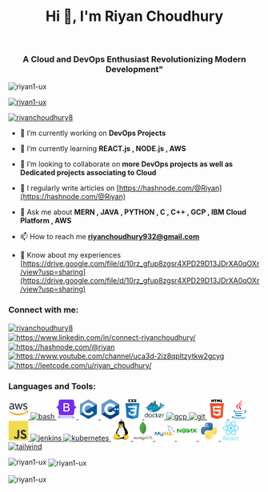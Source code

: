 <h1 align="center">Hi 👋, I'm Riyan Choudhury</h1>
 <p style="text-align: center; margin:12px;"><img src="https://camo.githubusercontent.com/c1dcb74cc1c1835b1d716f5051499a2814c683c806b15f04b0eba492863703e9/68747470733a2f2f63646e2e6472696262626c652e636f6d2f75736572732f3733303730332f73637265656e73686f74732f363538313234332f6176656e746f2e676966" alt="" height="400px"></p>
<h3 align="center">A Cloud and DevOps Enthusiast Revolutionizing Modern Development"</h3>

<p align="left"> <img src="https://komarev.com/ghpvc/?username=riyan1-ux&label=Profile%20views&color=0e75b6&style=flat" alt="riyan1-ux" /> </p>

<p align="left"> <a href="https://github.com/ryo-ma/github-profile-trophy"><img src="https://github-profile-trophy.vercel.app/?username=riyan1-ux" alt="riyan1-ux" /></a> </p>

<p align="left"> <a href="https://twitter.com/riyanchoudhury8" target="blank"><img src="https://img.shields.io/twitter/follow/riyanchoudhury8?logo=twitter&style=for-the-badge" alt="riyanchoudhury8" /></a> </p>

- 🔭 I’m currently working on **DevOps Projects**

- 🌱 I’m currently learning **REACT.js , NODE.js , AWS**

- 👯 I’m looking to collaborate on **more DevOps projects as well as Dedicated projects associating to Cloud**

- 📝 I regularly write articles on [https://hashnode.com/@Riyan](https://hashnode.com/@Riyan)

- 💬 Ask me about **MERN , JAVA , PYTHON , C , C++ , GCP , IBM Cloud Platform , AWS**

- 📫 How to reach me **riyanchoudhury932@gmail.com**

- 📄 Know about my experiences [https://drive.google.com/file/d/10rz_gfup8zgsr4XPD29D13JDrXA0qOXr/view?usp=sharing](https://drive.google.com/file/d/10rz_gfup8zgsr4XPD29D13JDrXA0qOXr/view?usp=sharing)

<h3 align="left">Connect with me:</h3>
<p align="left">
<a href="https://twitter.com/riyanchoudhury8" target="blank"><img align="center" src="https://raw.githubusercontent.com/rahuldkjain/github-profile-readme-generator/master/src/images/icons/Social/twitter.svg" alt="riyanchoudhury8" height="30" width="40" /></a>
<a href="https://linkedin.com/in/https://www.linkedin.com/in/connect-riyanchoudhury/" target="blank"><img align="center" src="https://raw.githubusercontent.com/rahuldkjain/github-profile-readme-generator/master/src/images/icons/Social/linked-in-alt.svg" alt="https://www.linkedin.com/in/connect-riyanchoudhury/" height="30" width="40" /></a>
<a href="https://hashnode.com/https://hashnode.com/@riyan" target="blank"><img align="center" src="https://raw.githubusercontent.com/rahuldkjain/github-profile-readme-generator/master/src/images/icons/Social/hashnode.svg" alt="https://hashnode.com/@riyan" height="30" width="40" /></a>
<a href="https://www.youtube.com/c/https://www.youtube.com/channel/uca3d-2iz8qpltzytkw2gcyg" target="blank"><img align="center" src="https://raw.githubusercontent.com/rahuldkjain/github-profile-readme-generator/master/src/images/icons/Social/youtube.svg" alt="https://www.youtube.com/channel/uca3d-2iz8qpltzytkw2gcyg" height="30" width="40" /></a>
<a href="https://www.leetcode.com/https://leetcode.com/u/riyan_choudhury/" target="blank"><img align="center" src="https://raw.githubusercontent.com/rahuldkjain/github-profile-readme-generator/master/src/images/icons/Social/leet-code.svg" alt="https://leetcode.com/u/riyan_choudhury/" height="30" width="40" /></a>
</p>

<h3 align="left">Languages and Tools:</h3>
<p align="left"> <a href="https://aws.amazon.com" target="_blank" rel="noreferrer"> <img src="https://raw.githubusercontent.com/devicons/devicon/master/icons/amazonwebservices/amazonwebservices-original-wordmark.svg" alt="aws" width="40" height="40"/> </a> <a href="https://www.gnu.org/software/bash/" target="_blank" rel="noreferrer"> <img src="https://www.vectorlogo.zone/logos/gnu_bash/gnu_bash-icon.svg" alt="bash" width="40" height="40"/> </a> <a href="https://getbootstrap.com" target="_blank" rel="noreferrer"> <img src="https://raw.githubusercontent.com/devicons/devicon/master/icons/bootstrap/bootstrap-plain-wordmark.svg" alt="bootstrap" width="40" height="40"/> </a> <a href="https://www.cprogramming.com/" target="_blank" rel="noreferrer"> <img src="https://raw.githubusercontent.com/devicons/devicon/master/icons/c/c-original.svg" alt="c" width="40" height="40"/> </a> <a href="https://www.w3schools.com/cpp/" target="_blank" rel="noreferrer"> <img src="https://raw.githubusercontent.com/devicons/devicon/master/icons/cplusplus/cplusplus-original.svg" alt="cplusplus" width="40" height="40"/> </a> <a href="https://www.w3schools.com/css/" target="_blank" rel="noreferrer"> <img src="https://raw.githubusercontent.com/devicons/devicon/master/icons/css3/css3-original-wordmark.svg" alt="css3" width="40" height="40"/> </a> <a href="https://www.docker.com/" target="_blank" rel="noreferrer"> <img src="https://raw.githubusercontent.com/devicons/devicon/master/icons/docker/docker-original-wordmark.svg" alt="docker" width="40" height="40"/> </a> <a href="https://cloud.google.com" target="_blank" rel="noreferrer"> <img src="https://www.vectorlogo.zone/logos/google_cloud/google_cloud-icon.svg" alt="gcp" width="40" height="40"/> </a> <a href="https://git-scm.com/" target="_blank" rel="noreferrer"> <img src="https://www.vectorlogo.zone/logos/git-scm/git-scm-icon.svg" alt="git" width="40" height="40"/> </a> <a href="https://www.w3.org/html/" target="_blank" rel="noreferrer"> <img src="https://raw.githubusercontent.com/devicons/devicon/master/icons/html5/html5-original-wordmark.svg" alt="html5" width="40" height="40"/> </a> <a href="https://www.java.com" target="_blank" rel="noreferrer"> <img src="https://raw.githubusercontent.com/devicons/devicon/master/icons/java/java-original.svg" alt="java" width="40" height="40"/> </a> <a href="https://developer.mozilla.org/en-US/docs/Web/JavaScript" target="_blank" rel="noreferrer"> <img src="https://raw.githubusercontent.com/devicons/devicon/master/icons/javascript/javascript-original.svg" alt="javascript" width="40" height="40"/> </a> <a href="https://www.jenkins.io" target="_blank" rel="noreferrer"> <img src="https://www.vectorlogo.zone/logos/jenkins/jenkins-icon.svg" alt="jenkins" width="40" height="40"/> </a> <a href="https://kubernetes.io" target="_blank" rel="noreferrer"> <img src="https://www.vectorlogo.zone/logos/kubernetes/kubernetes-icon.svg" alt="kubernetes" width="40" height="40"/> </a> <a href="https://www.linux.org/" target="_blank" rel="noreferrer"> <img src="https://raw.githubusercontent.com/devicons/devicon/master/icons/linux/linux-original.svg" alt="linux" width="40" height="40"/> </a> <a href="https://www.mongodb.com/" target="_blank" rel="noreferrer"> <img src="https://raw.githubusercontent.com/devicons/devicon/master/icons/mongodb/mongodb-original-wordmark.svg" alt="mongodb" width="40" height="40"/> </a> <a href="https://www.mysql.com/" target="_blank" rel="noreferrer"> <img src="https://raw.githubusercontent.com/devicons/devicon/master/icons/mysql/mysql-original-wordmark.svg" alt="mysql" width="40" height="40"/> </a> <a href="https://www.nginx.com" target="_blank" rel="noreferrer"> <img src="https://raw.githubusercontent.com/devicons/devicon/master/icons/nginx/nginx-original.svg" alt="nginx" width="40" height="40"/> </a> <a href="https://www.python.org" target="_blank" rel="noreferrer"> <img src="https://raw.githubusercontent.com/devicons/devicon/master/icons/python/python-original.svg" alt="python" width="40" height="40"/> </a> <a href="https://reactjs.org/" target="_blank" rel="noreferrer"> <img src="https://raw.githubusercontent.com/devicons/devicon/master/icons/react/react-original-wordmark.svg" alt="react" width="40" height="40"/> </a> <a href="https://tailwindcss.com/" target="_blank" rel="noreferrer"> <img src="https://www.vectorlogo.zone/logos/tailwindcss/tailwindcss-icon.svg" alt="tailwind" width="40" height="40"/> </a> </p>

<p><img align="left" src="https://github-readme-stats.vercel.app/api/top-langs?username=riyan1-ux&show_icons=true&locale=en&layout=compact" alt="riyan1-ux" /></p>

<p>&nbsp;<img align="center" src="https://github-readme-stats.vercel.app/api?username=riyan1-ux&show_icons=true&locale=en" alt="riyan1-ux" /></p>

<p><img align="center" src="https://github-readme-streak-stats.herokuapp.com/?user=riyan1-ux&" alt="riyan1-ux" /></p>
